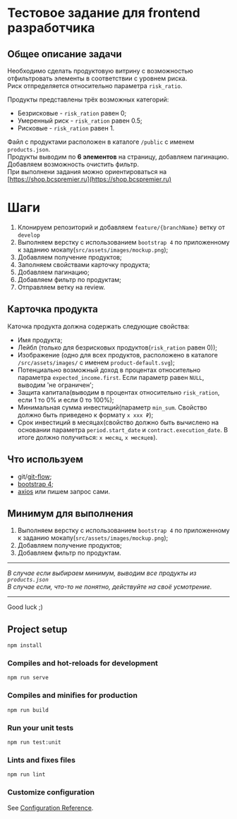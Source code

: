 # Тестовое задание для frontend разработчика

## Общее описание задачи
Необходимо сделать продуктовую витрину с возможностью отфильтровать элементы в соответствии
с уровнем риска.  
Риск отпределяется относительно параметра `risk_ratio`.

Продукты представлены трёх возможных категорий:  

 - Безрисковые - `risk_ration` равен 0;
 - Умеренный риск - `risk_ration` равен 0.5;
 - Рисковые - `risk_ration` равен 1.
 
Файл с продуктами расположен в каталоге `/public` с именем `products.json`.  
Продукты выводим по **6 элементов** на страницу, добавляем пагинацию.  
Добавляем возможность очистить фильтр.  
При выполнени задания можно ориентироваться на [https://shop.bcspremier.ru](https://shop.bcspremier.ru)

# Шаги
 1. Клонируем репозиторий и добавляем `feature/{branchName}` ветку от `develop`
 2. Выполняем верстку с использованием `bootstrap 4` по приложенному к заданию мокапу(`src/assets/images/mockup.png`);
 3. Добавляем получение продуктов;
 4. Заполняем свойствами карточку продукта;
 5. Добавляем пагинацию;
 6. Добавляем фильтр по продуктам;
 7. Отправляем ветку на review.
 
## Карточка продукта

Каточка продукта должна содержать следующие свойства:  

 - Имя продукта;
 - Лейбл (только для безрисковых продуктов(`risk_ration` равен 0));
 - Изображение (одно для всех продуктов, расположено в каталоге `/src/assets/images/` с именем `product-default.svg`);
 - Потенциально возможный доход в процентах относительно параметра `expected_income.first`. Если параметр равен `NULL`, выводим 'не ограничен'; 
 - Защита капитала(выводим в процентах относительно `risk_ration`, если 1 то 0% и если 0 то 100%);
 - Минимальная сумма инвестиций(параметр `min_sum`. Свойство должно быть приведено к формату `x xxx ₽`);
 - Срок инвестиций в месяцах(свойство должно быть вычислено на основании параметра `period.start_date` и `contract.execution_date`. В итоге должно получиться: `x месяц`, `x месяцев`).

## Что используем

 - git/[git-flow](https://danielkummer.github.io/git-flow-cheatsheet/index.ru_RU.html);
 - [bootstrap 4](https://getbootstrap.com/docs/4.4/getting-started/introduction/);
 - [axios](https://github.com/axios/axios) или пишем запрос сами.
 
## Минимум для выполнения

 1. Выполняем верстку с использованием `bootstrap 4` по приложенному к заданию мокапу(`src/assets/images/mockup.png`);
 2. Добавляем получение продуктов;
 3. Добавляем фильтр по продуктам.
 
 ***
 
*В случае если выбираем минимум, выводим все продукты из `products.json`*  
*В случае если, что-то не понятно, действуйте на своё усмотрение.*

___

Good luck ;)

## Project setup
```
npm install
```

### Compiles and hot-reloads for development
```
npm run serve
```

### Compiles and minifies for production
```
npm run build
```

### Run your unit tests
```
npm run test:unit
```

### Lints and fixes files
```
npm run lint
```

### Customize configuration
See [Configuration Reference](https://cli.vuejs.org/config/).
